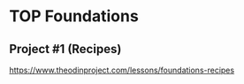# TOP Foundations
## Project #1 (Recipes)
https://www.theodinproject.com/lessons/foundations-recipes
